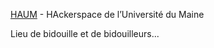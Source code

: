 <!--t Haum t-->

[HAUM][1] - HAckerspace de l’Université du Maine

Lieu de bidouille et de bidouilleurs...

  [1]: http://haum.org